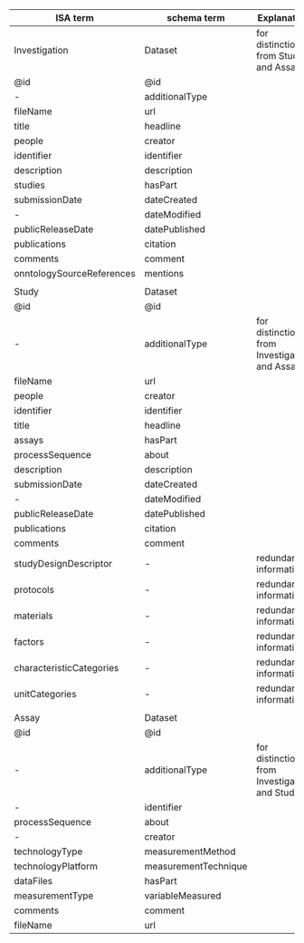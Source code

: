 | ISA term | schema term | Explanation |
|----------|-------------|-------------|
|Investigation|Dataset|for distinction from Study and Assay|
|@id|@id||
|-|additionalType||
|fileName|url||
|title|headline||
|people|creator||
|identifier|identifier||
|description|description||
|studies|hasPart||
|submissionDate|dateCreated||
|-|dateModified||
|publicReleaseDate|datePublished||
|publications|citation||
|comments|comment||
|onntologySourceReferences|mentions||
||
|Study|Dataset||
|@id|@id||
|-|additionalType|for distinction from Investigation and Assay|
|fileName|url||
|people|creator||
|identifier|identifier||
|title|headline||
|assays|hasPart||
|processSequence|about||
|description|description||
|submissionDate|dateCreated||
|-|dateModified||
|publicReleaseDate|datePublished||
|publications|citation||
|comments|comment||
|studyDesignDescriptor|-|redundant information|
|protocols|-|redundant information|
|materials|-|redundant information|
|factors|-|redundant information|
|characteristicCategories|-|redundant information|
|unitCategories|-|redundant information|
||
|Assay|Dataset||
|@id|@id||
|-|additionalType|for distinction from Investigation and Study|
|-|identifier||
|processSequence|about|
|-|creator|
|technologyType|measurementMethod||
|technologyPlatform|measurementTechnique||
|dataFiles|hasPart||
|measurementType|variableMeasured||
|comments|comment||
|fileName|url||